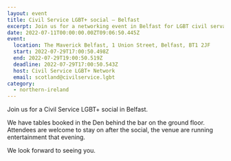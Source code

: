 ```yaml
---
layout: event
title: Civil Service LGBT+ social – Belfast
excerpt: Join us for a networking event in Belfast for LGBT civil servants.
date: 2022-07-11T00:00:00.00ZT09:06:50.445Z
event:
  location: The Maverick Belfast, 1 Union Street, Belfast, BT1 2JF
  start: 2022-07-29T17:00:50.498Z
  end: 2022-07-29T19:00:50.519Z
  deadline: 2022-07-29T17:00:50.543Z
  host: Civil Service LGBT+ Network
  email: scotland@civilservice.lgbt
category:
  - northern-ireland
---
```

Join us for a Civil Service LGBT+ social in Belfast.

We have tables booked in the Den behind the bar on the ground floor. Attendees are welcome to stay on after the social, the venue are running entertainment that evening.

We look forward to seeing you.  




